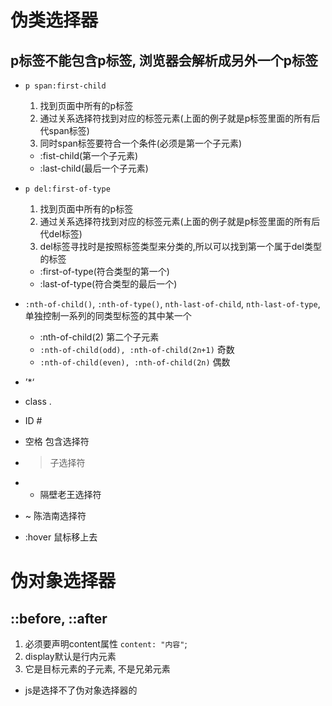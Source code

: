 # 伪类选择器
## p标签不能包含p标签, 浏览器会解析成另外一个p标签
* `p span:first-child`
    1. 找到页面中所有的p标签
    2. 通过关系选择符找到对应的标签元素(上面的例子就是p标签里面的所有后代span标签)
    3. 同时span标签要符合一个条件(必须是第一个子元素)
    * :fist-child(第一个子元素)
    * :last-child(最后一个子元素)


* `p del:first-of-type`
    1. 找到页面中所有的p标签
    2. 通过关系选择符找到对应的标签元素(上面的例子就是p标签里面的所有后代del标签)
    3. del标签寻找时是按照标签类型来分类的,所以可以找到第一个属于del类型的标签
    * :first-of-type(符合类型的第一个)
    * :last-of-type(符合类型的最后一个)
   

* `:nth-of-child()`, `:nth-of-type()`, `nth-last-of-child`, `nth-last-of-type`,单独控制一系列的同类型标签的其中某一个
    * :nth-of-child(2) 第二个子元素
    * `:nth-of-child(odd), :nth-of-child(2n+1)` 奇数
    * `:nth-of-child(even), :nth-of-child(2n)` 偶数


* ’*‘
* class .
* ID #
* 空格 包含选择符
* > 子选择符
* + 隔壁老王选择符
* ~ 陈浩南选择符
* :hover 鼠标移上去

# 伪对象选择器
## ::before, ::after
1. 必须要声明content属性 `content: "内容"`;
2. display默认是行内元素
3. 它是目标元素的子元素, 不是兄弟元素
* js是选择不了伪对象选择器的
